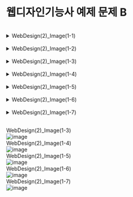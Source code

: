 <h1>웹디자인기능사 예제 문제 B</h1><br>
<details>
  <summary>WebDesign(2)_Image(1-1)</summary>
  
  ![image](https://github.com/pm4c1/web-design/assets/122862249/55540bd0-d4f0-4a12-8781-fa52a299a594)
</details>
<br>
<details>
  <summary>WebDesign(2)_Image(1-2)</summary>
  
  ![image](https://github.com/pm4c1/web-design/assets/122862249/7e21db32-dfee-449f-b710-731333224c51)
</details>
<br>
<details>
  <summary>WebDesign(2)_Image(1-3)</summary>
  
  ![image](https://github.com/pm4c1/web-design/assets/122862249/830660a1-3559-45be-bb06-ac0a52bd0e08)
</details>
<br>
<details>
  <summary>WebDesign(2)_Image(1-4)</summary>
  
  ![image](https://github.com/pm4c1/web-design/assets/122862249/d4ab1863-ebc2-44f8-80ff-c326eea37fb2)
</details>
<br>
<details>
  <summary>WebDesign(2)_Image(1-5)</summary>
  
  ![image](https://github.com/pm4c1/web-design/assets/122862249/3c7e42bf-6bf8-439d-ab5c-24847eef148c)
</details>
<br>
<details>
  <summary>WebDesign(2)_Image(1-6)</summary>
  
  ![image](https://github.com/pm4c1/web-design/assets/122862249/e6703341-8283-4e11-96ec-15daedcb7117)
</details>
<br>
<details>
  <summary>WebDesign(2)_Image(1-7)</summary>
  
  ![image](https://github.com/pm4c1/web-design/assets/122862249/6bebaf7d-4b90-48d4-bb4a-281a0f9dd0b5)
</details>

<br>WebDesign(2)_Image(1-3)<br>
![image](https://github.com/pm4c1/web-design/assets/122862249/830660a1-3559-45be-bb06-ac0a52bd0e08)
<br>WebDesign(2)_Image(1-4)<br>
![image](https://github.com/pm4c1/web-design/assets/122862249/3488ef12-6486-4a1f-88b6-587d5a7d3cd1)
<br>WebDesign(2)_Image(1-5)<br>
![image](https://github.com/pm4c1/web-design/assets/122862249/83064585-3b30-4593-acd9-de772d16bdab)
<br>WebDesign(2)_Image(1-6)<br>
![image](https://github.com/pm4c1/web-design/assets/122862249/c40d1aa2-db3f-49cf-bab6-a26da0963ae4)
<br>WebDesign(2)_Image(1-7)<br>
![image](https://github.com/pm4c1/web-design/assets/122862249/d80f2d60-eb80-4686-a436-9b57b17a15d8)




